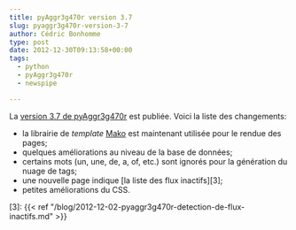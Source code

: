 ```yaml
---
title: pyAggr3g470r version 3.7
slug: pyaggr3g470r-version-3-7
author: Cédric Bonhomme
type: post
date: 2012-12-30T09:13:58+00:00
tags:
  - python
  - pyAggr3g470r
  - newspipe

---
```

La [version 3.7 de pyAggr3g470r][1] est publiée. Voici la liste des changements:

- la librairie de _template_ [Mako][2] est maintenant utilisée pour le rendue des pages;
- quelques améliorations au niveau de la base de données;
- certains mots (un, une, de, a, of, etc.) sont ignorés pour la génération du nuage de tags;
- une nouvelle page indique [la liste des flux inactifs][3];
- petites améliorations du CSS.

 [1]: http://freecode.com/projects/pyaggr3g470r/releases/350970
 [2]: http://www.makotemplates.org
 [3]: {{< ref "/blog/2012-12-02-pyaggr3g470r-detection-de-flux-inactifs.md" >}}
